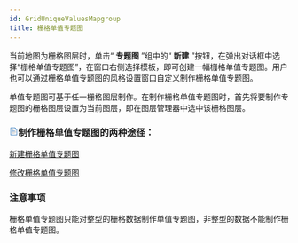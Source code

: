 ```yaml
---
id: GridUniqueValuesMapgroup
title: 栅格单值专题图
---
```

当前地图为栅格图层时，单击“ **专题图** ”组中的“ **新建**
”按钮，在弹出对话框中选择“栅格单值专题图”，在窗口右侧选择模板，即可创建一幅栅格单值专题图。用户也可以通过栅格单值专题图的风格设置窗口自定义制作栅格单值专题图。

单值专题图可基于任一栅格图层制作。在制作栅格单值专题图时，首先将要制作专题图的栅格图层设置为当前图层，即在图层管理器中选中该栅格图层。

### ![](../../img/read.gif)制作栅格单值专题图的两种途径：

 [新建栅格单值专题图](GridUniqueValuesMapDefault)

 [修改栅格单值专题图](GridUniqueValuesMapGroupDia)

###  注意事项

栅格单值专题图只能对整型的栅格数据制作单值专题图，非整型的数据不能制作栅格单值专题图。

